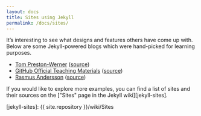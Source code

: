 ```yaml
---
layout: docs
title: Sites using Jekyll
permalink: /docs/sites/
---
```


It’s interesting to see what designs and features others have come up
with. Below are some Jekyll-powered blogs which were hand-picked for
learning purposes.

- [Tom Preston-Werner](http://tom.preston-werner.com/)
    ([source](https://github.com/mojombo/mojombo.github.io))
- [GitHub Official Teaching Materials](https://services.github.com/training/)
    ([source](https://github.com/github/training-kit))
- [Rasmus Andersson](https://rsms.me/)
    ([source](https://github.com/rsms/rsms.github.com))

If you would like to explore more examples, you can find a list of sites
and their sources on the ["Sites" page in the Jekyll wiki][jekyll-sites].

[jekyll-sites]: {{ site.repository }}/wiki/Sites
